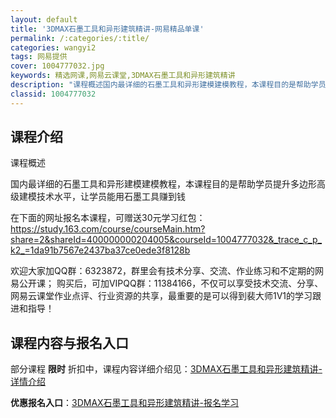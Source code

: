 ```yaml
---
layout: default
title: '3DMAX石墨工具和异形建筑精讲-网易精品单课'
permalink: /:categories/:title/
categories: wangyi2
tags: 网易提供
cover: 1004777032.jpg
keywords: 精选网课,网易云课堂,3DMAX石墨工具和异形建筑精讲
description: "课程概述国内最详细的石墨工具和异形建模建模教程，本课程目的是帮助学员提升多边形高级建模技术水平，让学员能用石墨工具赚到钱在下面的网址报名本课程，可赠送30元学习红包：https://stud"
classid: 1004777032
---
```


## 课程介绍

课程概述

国内最详细的石墨工具和异形建模建模教程，本课程目的是帮助学员提升多边形高级建模技术水平，让学员能用石墨工具赚到钱

在下面的网址报名本课程，可赠送30元学习红包：
https://study.163.com/course/courseMain.htm?share=2&shareId=400000000204005&courseId=1004777032&_trace_c_p_k2_=1da91b7567e2437ba37ce0ede3f8128b


欢迎大家加QQ群：6323872，群里会有技术分享、交流、作业练习和不定期的网易公开课；
购买后，可加VIPQQ群：11384166，不仅可以享受技术交流、分享、网易云课堂作业点评、行业资源的共享，最重要的是可以得到裴大师1V1的学习跟进和指导！

## 课程内容与报名入口

部分课程 **限时** 折扣中，课程内容详细介绍见：[3DMAX石墨工具和异形建筑精讲-详情介绍](https://study.163.com/course/introduction/1004777032.htm?share=1&shareId=1025206652&utm_campaign=share&utm_medium=iphoneShare&utm_source=&utm_u=1025206652)

**优惠报名入口**：[3DMAX石墨工具和异形建筑精讲-报名学习](https://study.163.com/course/introduction/1004777032.htm?share=1&shareId=1025206652&utm_campaign=share&utm_medium=iphoneShare&utm_source=&utm_u=1025206652)

